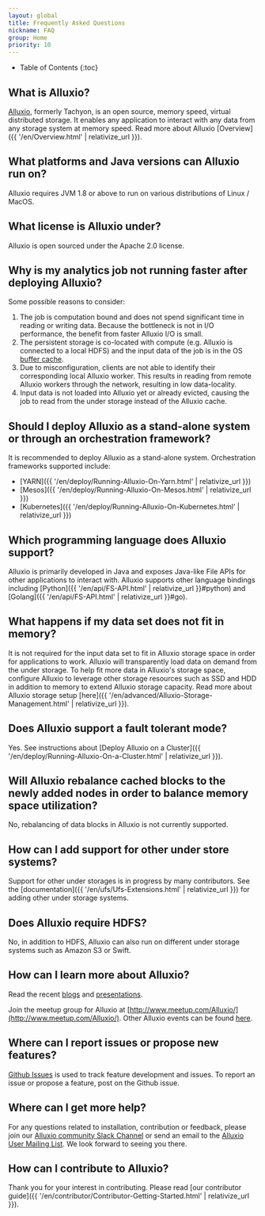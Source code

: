 ```yaml
---
layout: global
title: Frequently Asked Questions
nickname: FAQ
group: Home
priority: 10
---
```


* Table of Contents
{:toc}

## What is Alluxio?

[Alluxio](http://www.alluxio.org/), formerly Tachyon, is an open source, memory speed, virtual
distributed storage. It enables any application to interact with any data from any storage system
at memory speed. Read more about Alluxio [Overview]({{ '/en/Overview.html' | relativize_url }}).

## What platforms and Java versions can Alluxio run on?

Alluxio requires JVM 1.8 or above to run on various distributions of Linux / MacOS.

## What license is Alluxio under?

Alluxio is open sourced under the Apache 2.0 license.

## Why is my analytics job not running faster after deploying Alluxio?

Some possible reasons to consider:
1. The job is computation bound and does not spend significant time in reading or writing data.
Because the bottleneck is not in I/O performance, the benefit from faster Alluxio I/O is small.
1. The persistent storage is co-located with compute (e.g. Alluxio is connected to a local
HDFS) and the input data of the job is in the OS
[buffer cache](https://www.tldp.org/LDP/sag/html/buffer-cache.html).
1. Due to misconfiguration, clients are not able to identify their corresponding local Alluxio worker.
This results in reading from remote Alluxio workers through the network, resulting in low data-locality.
1. Input data is not loaded into Alluxio yet or already evicted, causing the job to read from the
under storage instead of the Alluxio cache.

## Should I deploy Alluxio as a stand-alone system or through an orchestration framework?

It is recommended to deploy Alluxio as a stand-alone system. Orchestration frameworks supported include:
- [YARN]({{ '/en/deploy/Running-Alluxio-On-Yarn.html' | relativize_url }})
- [Mesos]({{ '/en/deploy/Running-Alluxio-On-Mesos.html' | relativize_url }})
- [Kubernetes]({{ '/en/deploy/Running-Alluxio-On-Kubernetes.html' | relativize_url }})

## Which programming language does Alluxio support?

Alluxio is primarily developed in Java and exposes Java-like File APIs for other applications to
interact with. Alluxio supports other language bindings including
[Python]({{ '/en/api/FS-API.html' | relativize_url }}#python) and
[Golang]({{ '/en/api/FS-API.html' | relativize_url }}#go).

## What happens if my data set does not fit in memory?

It is not required for the input data set to fit in Alluxio storage space in order for
applications to work. Alluxio will transparently load data on demand from the under storage.
To help fit more data in Alluxio's storage space, configure Alluxio to leverage other storage
resources such as SSD and HDD in addition to memory to extend Alluxio storage capacity.
Read more about Alluxio storage setup
[here]({{ '/en/advanced/Alluxio-Storage-Management.html' | relativize_url }}).

## Does Alluxio support a fault tolerant mode?

Yes. See instructions about
[Deploy Alluxio on a Cluster]({{ '/en/deploy/Running-Alluxio-On-a-Cluster.html' | relativize_url }}).

## Will Alluxio rebalance cached blocks to the newly added nodes in order to balance memory space utilization?

No, rebalancing of data blocks in Alluxio is not currently supported.

## How can I add support for other under store systems?

Support for other under storages is in progress by many contributors. See the
[documentation]({{ '/en/ufs/Ufs-Extensions.html' | relativize_url }}) for adding other under storage
systems.

## Does Alluxio require HDFS?

No, in addition to HDFS, Alluxio can also run on different under storage systems such as Amazon S3 or Swift.

## How can I learn more about Alluxio?

Read the recent [blogs](https://alluxio.org/resources/posts) and
[presentations](https://alluxio.org/resources/presentations).

Join the meetup group for Alluxio at
[http://www.meetup.com/Alluxio/](http://www.meetup.com/Alluxio/).
Other Alluxio events can be found [here](https://alluxio.org/resources/events).

## Where can I report issues or propose new features?

[Github Issues](https://github.com/alluxio/alluxio/issues) is used to track feature
development and issues.
To report an issue or propose a feature, post on the Github issue.

## Where can I get more help?

For any questions related to installation, contribution or feedback, please
join our [Alluxio community Slack Channel](https://www.alluxio.org/slack) or
send an email to the
[Alluxio User Mailing List](https://groups.google.com/forum/?fromgroups#!forum/alluxio-users).
We look forward to seeing you there.

## How can I contribute to Alluxio?

Thank you for your interest in contributing. Please read
[our contributor guide]({{ '/en/contributor/Contributor-Getting-Started.html' | relativize_url }}).

